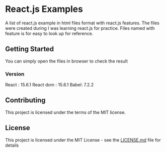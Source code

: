 # React.js Examples

A list of react.js example in html files format with react.js features. The files were created during I was learning react.js for practice. Files named with feature is for easy to look up for reference. 

## Getting Started

You can simply open the files in browser to check the result

### Version
React : 15.6.1
React dom : 15.6.1
Babel: 7.2.2

## Contributing

This project is licensed under the terms of the MIT license.

## License

This project is licensed under the MIT License - see the [LICENSE.md](LICENSE.md) file for details
